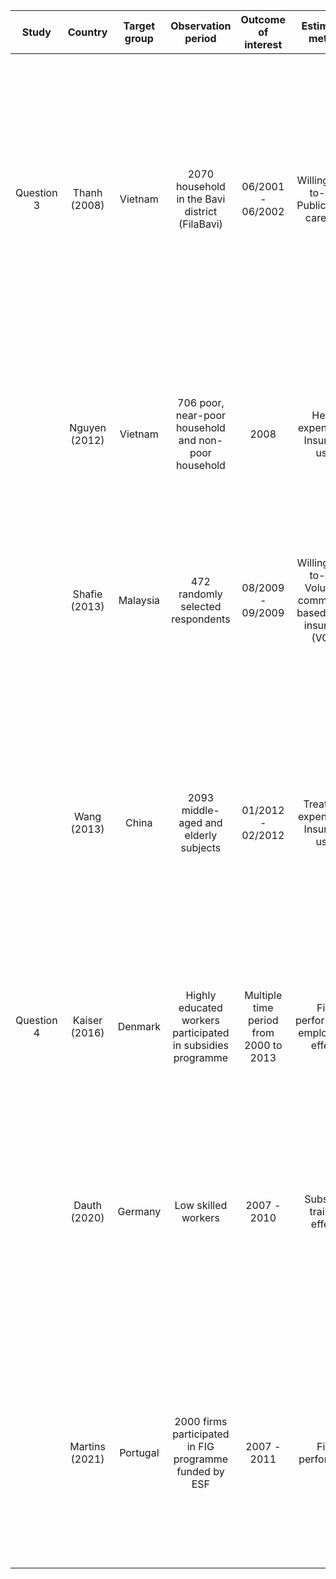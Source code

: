|    Study   |     Country    | Target group |                       Observation period                      |           Outcome of interest          |                            Estimation method                            |                             Results                            |                                                                                                                      Variables to justify                                                                                                                     |                   Master Journal Lists                  | Scopus |      |
|:----------:|:--------------:|:------------:|:-------------------------------------------------------------:|:--------------------------------------:|:-----------------------------------------------------------------------:|:--------------------------------------------------------------:|:-------------------------------------------------------------------------------------------------------------------------------------------------------------------------------------------------------------------------------------------------------------:|:-------------------------------------------------------:|:------:|------|
| Question 3 |  Thanh (2008)  |    Vietnam   |      2070 household in the Bavi      district (FilaBavi)      |            06/2001 - 06/2002           |              Willingness-to-pay, Public   health care cost              |                          WTP approach                          | WTP is sufficient to cover   household costs for public health care, it depends to what extent households   would substitute private for public care and increase utilization as to   whether WTP would also be sufficient enough to finance health insurance | Insurance, exptot_health,   famsize, income, age, educ. |  Link  | Link |
|            |  Nguyen (2012) |    Vietnam   |     706 poor,   near-poor household and non-poor household    |                  2008                  |                   Health   expenditure, Insurance used                  |                   OLS, Logistic   regression                   | Insurance reform   reduced household vulnerability to high health care costs through direct   reduction of medical costs and indirect reduction of income lost to illness.                                                                                    |           Insurance,   exptot_health, illness.          |  Link  | Link |
|            |  Shafie (2013) |   Malaysia   |              472 randomly   selected respondents              |            08/2009 - 09/2009           | Willingness-to-pay,   Voluntary community-based health insurance (VCHI) |            Multinomial   logit regression model, OLS           | Most Malaysians   are willing to join the proposed VCHI and to pay an average of Int$114.38 per   month per household for the plan                                                                                                                            |                Insurance, educ,   income.               |  Link  | Link |
|            |   Wang (2013)  |     China    |             2093 middle-aged and elderly subjects             |            01/2012 - 02/2012           |                  Treatment expenditure, Insurance used                  |                   Multivariate analysis, OLS                   | Heath insurance   was not utilized for 12.6% (inpatient), 53.3% (outpatient), and 72.6%   (self-treatment) of disease episodes. Subjects’ characteristics were   associated with insurance utilization. Inpatient and outpatient treatments   were expensive  |              Exptot_health,   income, educ.             |  Link  | Link |
| Question 4 |  Kaiser (2016) |    Denmark   | Highly educated   workers participated in subsidies programme | Multiple time period from 2000 to 2013 |                   Firm performance, employment effects                  |       PSM, logit   model, difference-in-differences (DiD)      | The program had   positive effects on employment and wages the year individuals participate in   the program                                                                                                                                                  |                  Training,   firmsize.                  |  Link  | Link |
|            |  Dauth (2020)  |    Germany   |                      Low skilled workers                      |               2007 - 2010              |                        Subsidies training effects                       |  OLS, 2SLS, Local   Average Treatment Effect (LATE) Framework  | Training   subsidies significantly increase cumulative employment duration and earnings   in the short run and middle run for compliers, that is, those workers who   additionally participate due to a more generous policy style in their agency            |               Training, educ,   firmsize.               |  Link  | Link |
|            | Martins (2021) |   Portugal   |    2000 firms   participated in FIG programme funded by ESF   |               2007 - 2011              |                             Firm perfomance                             | Quasi-experimental   approach, difference-in-differences (DiD) | Significant   positive effects on take up (training hours and expenditure), with limited   deadweight; and that such additional training led to increased sales, value   added, employment, productivity, and exports                                         |     Training,   export, profit, revenue, age, educ.     |  Link  | Link |
